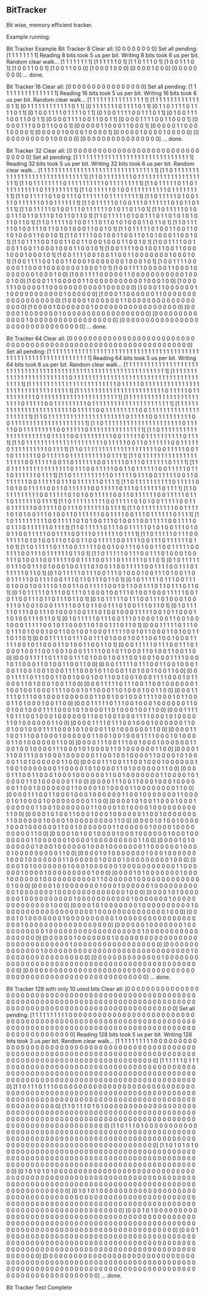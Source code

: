 ## BitTracker
Bit wise, memory efficient tracker.

Example running:



Bit Tracker Example
Bit Tracker 8 
Clear all: [0 0 0 0 0 0 0 0]
Set all pending: [1 1 1 1 1 1 1 1]
Reading 8 bits took 5 us per bit.
Writing 8 bits took 6 us per bit.
Random clear walk...
[1 1 1 1 1 1 1 1]
[1 1 1 1 1 1 0 1]
[1 1 0 1 1 1 0 1]
[1 0 0 1 1 1 0 1]
[1 0 0 1 1 0 0 1]
[1 0 0 1 1 0 0 0]
[1 0 0 0 1 0 0 0]
[0 0 0 0 1 0 0 0]
[0 0 0 0 0 0 0 0]
... done.

Bit Tracker 16
Clear all: [0 0 0 0 0 0 0 0 0 0 0 0 0 0 0 0]
Set all pending: [1 1 1 1 1 1 1 1 1 1 1 1 1 1 1 1]
Reading 16 bits took 5 us per bit.
Writing 16 bits took 6 us per bit.
Random clear walk...
[1 1 1 1 1 1 1 1 1 1 1 1 1 1 1 1]
[1 1 1 1 1 1 1 1 1 1 1 1 1 0 1 1]
[0 1 1 1 1 1 1 1 1 1 1 1 1 0 1 1]
[0 1 1 1 1 1 1 1 0 1 1 1 1 0 1 1]
[0 1 1 0 1 1 1 1 0 1 1 1 1 0 1 1]
[0 1 0 0 1 1 1 1 0 1 1 1 1 0 1 1]
[0 1 0 0 1 1 1 1 0 0 1 1 1 0 1 1]
[0 1 0 0 1 1 1 1 0 0 1 1 0 0 1 1]
[0 0 0 0 1 1 1 1 0 0 1 1 0 0 1 1]
[0 0 0 0 1 1 1 1 0 0 1 1 0 0 0 1]
[0 0 0 0 1 1 1 0 0 0 1 1 0 0 0 1]
[0 0 0 0 0 1 1 0 0 0 1 1 0 0 0 1]
[0 0 0 0 0 1 1 0 0 0 1 0 0 0 0 1]
[0 0 0 0 0 1 0 0 0 0 1 0 0 0 0 1]
[0 0 0 0 0 1 0 0 0 0 1 0 0 0 0 0]
[0 0 0 0 0 0 0 0 0 0 1 0 0 0 0 0]
[0 0 0 0 0 0 0 0 0 0 0 0 0 0 0 0]
... done.

Bit Tracker 32
Clear all: [0 0 0 0 0 0 0 0 0 0 0 0 0 0 0 0 0 0 0 0 0 0 0 0 0 0 0 0 0 0 0 0]
Set all pending: [1 1 1 1 1 1 1 1 1 1 1 1 1 1 1 1 1 1 1 1 1 1 1 1 1 1 1 1 1 1 1 1]
Reading 32 bits took 5 us per bit.
Writing 32 bits took 6 us per bit.
Random clear walk...
[1 1 1 1 1 1 1 1 1 1 1 1 1 1 1 1 1 1 1 1 1 1 1 1 1 1 1 1 1 1 1 1]
[1 1 0 1 1 1 1 1 1 1 1 1 1 1 1 1 1 1 1 1 1 1 1 1 1 1 1 1 1 1 1 1]
[1 1 0 1 1 1 1 1 1 1 1 0 1 1 1 1 1 1 1 1 1 1 1 1 1 1 1 1 1 1 1 1]
[1 1 0 1 1 1 1 1 1 1 1 0 1 1 1 1 1 1 1 1 1 1 0 1 1 1 1 1 1 1 1 1]
[1 1 0 1 1 1 1 1 0 1 1 0 1 1 1 1 1 1 1 1 1 1 0 1 1 1 1 1 1 1 1 1]
[1 1 0 1 1 1 1 1 0 1 0 0 1 1 1 1 1 1 1 1 1 1 0 1 1 1 1 1 1 1 1 1]
[1 1 0 1 1 1 1 1 0 1 0 0 1 1 1 0 1 1 1 1 1 1 0 1 1 1 1 1 1 1 1 1]
[1 1 0 1 1 1 1 1 0 1 0 0 1 1 1 0 1 1 1 1 1 1 0 1 0 1 1 1 1 1 1 1]
[1 1 0 1 1 1 1 1 0 1 0 0 1 1 1 0 1 1 1 1 1 1 0 1 0 1 1 0 1 1 1 1]
[1 1 0 1 1 1 1 1 0 1 0 0 1 1 1 0 1 1 1 1 1 1 0 1 0 1 1 0 1 1 0 1]
[1 1 0 1 1 1 1 1 0 1 0 0 1 1 1 0 1 1 0 1 1 1 0 1 0 1 1 0 1 1 0 1]
[1 1 0 1 1 1 1 1 0 1 0 0 1 1 1 0 1 1 0 1 0 1 0 1 0 1 1 0 1 1 0 1]
[1 1 0 1 1 1 1 1 0 1 0 0 1 1 1 0 1 1 0 1 0 1 0 0 0 1 1 0 1 1 0 1]
[1 1 0 1 1 1 1 1 0 1 0 0 1 1 1 0 1 1 0 1 0 1 0 0 0 1 1 0 0 1 0 1]
[1 1 0 1 1 1 1 1 0 1 0 0 1 1 0 0 1 1 0 1 0 1 0 0 0 1 1 0 0 1 0 1]
[1 1 0 1 1 1 1 0 0 1 0 0 1 1 0 0 1 1 0 1 0 1 0 0 0 1 1 0 0 1 0 1]
[1 1 0 1 1 1 1 0 0 1 0 0 1 1 0 0 1 1 0 0 0 1 0 0 0 1 1 0 0 1 0 1]
[1 0 0 1 1 1 1 0 0 1 0 0 1 1 0 0 1 1 0 0 0 1 0 0 0 1 1 0 0 1 0 1]
[1 0 0 1 1 1 1 0 0 1 0 0 1 1 0 0 1 1 0 0 0 1 0 0 0 1 0 0 0 1 0 1]
[1 0 0 1 1 1 1 0 0 1 0 0 1 1 0 0 1 1 0 0 0 0 0 0 0 1 0 0 0 1 0 1]
[1 0 0 1 1 1 1 0 0 1 0 0 1 1 0 0 0 1 0 0 0 0 0 0 0 1 0 0 0 1 0 1]
[1 0 0 1 1 1 1 0 0 0 0 0 1 1 0 0 0 1 0 0 0 0 0 0 0 1 0 0 0 1 0 1]
[1 0 0 1 1 1 1 0 0 0 0 0 1 1 0 0 0 1 0 0 0 0 0 0 0 1 0 0 0 1 0 0]
[1 0 0 1 1 1 1 0 0 0 0 0 1 1 0 0 0 0 0 0 0 0 0 0 0 1 0 0 0 1 0 0]
[1 0 0 0 1 1 1 0 0 0 0 0 1 1 0 0 0 0 0 0 0 0 0 0 0 1 0 0 0 1 0 0]
[1 0 0 0 1 1 1 0 0 0 0 0 1 1 0 0 0 0 0 0 0 0 0 0 0 1 0 0 0 0 0 0]
[1 0 0 0 1 1 0 0 0 0 0 0 1 1 0 0 0 0 0 0 0 0 0 0 0 1 0 0 0 0 0 0]
[1 0 0 0 1 1 0 0 0 0 0 0 1 1 0 0 0 0 0 0 0 0 0 0 0 0 0 0 0 0 0 0]
[1 0 0 0 0 1 0 0 0 0 0 0 1 1 0 0 0 0 0 0 0 0 0 0 0 0 0 0 0 0 0 0]
[1 0 0 0 0 1 0 0 0 0 0 0 0 1 0 0 0 0 0 0 0 0 0 0 0 0 0 0 0 0 0 0]
[0 0 0 0 0 1 0 0 0 0 0 0 0 1 0 0 0 0 0 0 0 0 0 0 0 0 0 0 0 0 0 0]
[0 0 0 0 0 0 0 0 0 0 0 0 0 1 0 0 0 0 0 0 0 0 0 0 0 0 0 0 0 0 0 0]
[0 0 0 0 0 0 0 0 0 0 0 0 0 0 0 0 0 0 0 0 0 0 0 0 0 0 0 0 0 0 0 0]
... done.

Bit Tracker 64
Clear all: [0 0 0 0 0 0 0 0 0 0 0 0 0 0 0 0 0 0 0 0 0 0 0 0 0 0 0 0 0 0 0 0 0 0 0 0 0 0 0 0 0 0 0 0 0 0 0 0 0 0 0 0 0 0 0 0 0 0 0 0 0 0 0 0]
Set all pending: [1 1 1 1 1 1 1 1 1 1 1 1 1 1 1 1 1 1 1 1 1 1 1 1 1 1 1 1 1 1 1 1 1 1 1 1 1 1 1 1 1 1 1 1 1 1 1 1 1 1 1 1 1 1 1 1 1 1 1 1 1 1 1 1]
Reading 64 bits took 5 us per bit.
Writing 64 bits took 6 us per bit.
Random clear walk...
[1 1 1 1 1 1 1 1 1 1 1 1 1 1 1 1 1 1 1 1 1 1 1 1 1 1 1 1 1 1 1 1 1 1 1 1 1 1 1 1 1 1 1 1 1 1 1 1 1 1 1 1 1 1 1 1 1 1 1 1 1 1 1 1]
[1 1 1 1 1 1 1 1 1 1 1 1 1 1 1 1 1 1 1 1 1 1 1 1 0 1 1 1 1 1 1 1 1 1 1 1 1 1 1 1 1 1 1 1 1 1 1 1 1 1 1 1 1 1 1 1 1 1 1 1 1 1 1 1]
[1 1 1 1 1 1 1 1 1 1 1 1 1 1 1 1 1 1 1 1 1 1 1 1 0 1 1 1 1 1 0 1 1 1 1 1 1 1 1 1 1 1 1 1 1 1 1 1 1 1 1 1 1 1 1 1 1 1 1 1 1 1 1 1]
[1 1 1 1 1 1 1 1 1 1 1 1 1 1 1 1 1 1 1 1 1 1 1 1 0 1 1 1 1 1 0 1 1 1 1 1 1 1 1 1 1 0 1 1 1 1 1 1 1 1 1 1 1 1 1 1 1 1 1 1 1 1 1 1]
[1 1 1 1 1 1 1 1 1 1 1 1 1 1 1 1 1 1 1 1 1 1 1 1 0 1 1 1 1 1 0 0 1 1 1 1 1 1 1 1 1 0 1 1 1 1 1 1 1 1 1 1 1 1 1 1 1 1 1 1 1 1 1 1]
[1 1 1 1 1 1 1 1 1 1 1 1 1 1 1 1 1 1 1 1 1 1 1 1 0 1 1 1 1 1 0 0 1 1 1 1 1 1 1 1 1 0 0 1 1 1 1 1 1 1 1 1 1 1 1 1 1 1 1 1 1 1 1 1]
[1 1 0 1 1 1 1 1 1 1 1 1 1 1 1 1 1 1 1 1 1 1 1 1 0 1 1 1 1 1 0 0 1 1 1 1 1 1 1 1 1 0 0 1 1 1 1 1 1 1 1 1 1 1 1 1 1 1 1 1 1 1 1 1]
[1 1 0 1 1 1 1 1 1 1 1 1 1 1 1 1 1 1 1 1 1 1 1 1 0 1 1 1 1 1 0 0 1 1 1 1 1 1 1 1 1 0 0 1 1 1 1 1 0 1 1 1 1 1 1 1 1 1 1 1 1 1 1 1]
[1 1 0 1 1 1 1 1 1 1 1 1 1 1 1 1 1 1 1 1 1 1 1 1 0 1 1 1 1 1 0 0 1 1 1 1 1 1 1 1 1 0 0 1 1 1 1 1 0 1 1 1 1 1 1 1 1 1 1 0 1 1 1 1]
[1 1 0 1 1 1 1 1 1 1 1 1 1 1 1 1 1 1 1 1 1 1 1 1 0 1 1 1 1 1 0 0 1 1 0 1 1 1 1 1 1 0 0 1 1 1 1 1 0 1 1 1 1 1 1 1 1 1 1 0 1 1 1 1]
[1 1 0 1 1 1 1 1 1 1 1 1 1 1 1 1 1 1 1 1 1 1 1 0 0 1 1 1 1 1 0 0 1 1 0 1 1 1 1 1 1 0 0 1 1 1 1 1 0 1 1 1 1 1 1 1 1 1 1 0 1 1 1 1]
[1 1 0 1 1 1 1 1 1 1 1 1 1 1 1 1 1 1 1 1 1 1 1 0 0 1 1 1 1 1 0 0 1 1 0 1 1 1 1 1 1 0 0 1 1 1 1 1 0 1 1 1 0 1 1 1 1 1 1 0 1 1 1 1]
[1 1 0 1 1 1 1 1 1 1 1 1 1 1 1 1 1 1 1 0 1 1 1 0 0 1 1 1 1 1 0 0 1 1 0 1 1 1 1 1 1 0 0 1 1 1 1 1 0 1 1 1 0 1 1 1 1 1 1 0 1 1 1 1]
[1 1 0 1 1 1 1 1 1 1 1 1 1 0 1 1 1 1 1 0 1 1 1 0 0 1 1 1 1 1 0 0 1 1 0 1 1 1 1 1 1 0 0 1 1 1 1 1 0 1 1 1 0 1 1 1 1 1 1 0 1 1 1 1]
[1 1 0 1 1 1 1 1 1 1 1 1 1 0 1 1 1 1 1 0 1 0 1 0 0 1 1 1 1 1 0 0 1 1 0 1 1 1 1 1 1 0 0 1 1 1 1 1 0 1 1 1 0 1 1 1 1 1 1 0 1 1 1 1]
[1 1 0 1 1 1 1 1 1 1 1 1 0 0 1 1 1 1 1 0 1 0 1 0 0 1 1 1 1 1 0 0 1 1 0 1 1 1 1 1 1 0 0 1 1 1 1 1 0 1 1 1 0 1 1 1 1 1 1 0 1 1 1 1]
[1 1 0 1 1 1 1 1 1 1 1 1 0 0 1 1 1 1 1 0 1 0 1 0 0 1 1 1 1 1 0 0 1 1 0 1 1 1 1 1 1 0 0 1 1 1 1 0 0 1 1 1 0 1 1 1 1 1 1 0 1 1 1 1]
[1 1 0 1 1 1 1 1 1 1 1 1 0 0 1 1 1 1 1 0 1 0 1 0 0 1 1 1 0 1 0 0 1 1 0 1 1 1 1 1 1 0 0 1 1 1 1 0 0 1 1 1 0 1 1 1 1 1 1 0 1 1 1 1]
[1 1 0 1 1 1 1 1 1 1 1 1 0 0 1 1 1 1 1 0 1 0 1 0 0 1 1 1 0 1 0 0 1 1 0 0 1 1 1 1 1 0 0 1 1 1 1 0 0 1 1 1 0 1 1 1 1 1 1 0 1 1 1 1]
[1 1 0 1 1 1 1 1 0 1 1 1 0 0 1 1 1 1 1 0 1 0 1 0 0 1 1 1 0 1 0 0 1 1 0 0 1 1 1 1 1 0 0 1 1 1 1 0 0 1 1 1 0 1 1 1 1 1 1 0 1 1 1 1]
[1 1 0 1 1 1 1 1 0 1 1 1 0 0 1 1 1 1 1 0 1 0 1 0 0 1 1 1 0 1 0 0 1 1 0 0 1 1 1 1 1 0 0 1 1 1 1 0 0 1 1 1 0 1 1 1 1 1 1 0 1 1 0 1]
[1 1 0 1 1 1 1 1 0 1 1 1 0 0 1 1 1 1 1 0 0 0 1 0 0 1 1 1 0 1 0 0 1 1 0 0 1 1 1 1 1 0 0 1 1 1 1 0 0 1 1 1 0 1 1 1 1 1 1 0 1 1 0 1]
[1 1 0 1 1 1 1 1 0 1 1 1 0 0 1 1 1 0 1 0 0 0 1 0 0 1 1 1 0 1 0 0 1 1 0 0 1 1 1 1 1 0 0 1 1 1 1 0 0 1 1 1 0 1 1 1 1 1 1 0 1 1 0 1]
[0 1 0 1 1 1 1 1 0 1 1 1 0 0 1 1 1 0 1 0 0 0 1 0 0 1 1 1 0 1 0 0 1 1 0 0 1 1 1 1 1 0 0 1 1 1 1 0 0 1 1 1 0 1 1 1 1 1 1 0 1 1 0 1]
[0 1 0 1 1 1 1 1 0 1 1 1 0 0 1 1 1 0 1 0 0 0 1 0 0 1 1 1 0 1 0 0 1 1 0 0 1 1 1 1 1 0 0 1 1 1 1 0 0 1 1 1 0 1 1 0 1 1 1 0 1 1 0 1]
[0 1 0 1 1 1 1 1 0 1 1 1 0 0 1 1 1 0 1 0 0 0 1 0 0 1 1 1 0 1 0 0 1 1 0 0 1 1 1 1 1 0 0 1 0 1 1 0 0 1 1 1 0 1 1 0 1 1 1 0 1 1 0 1]
[0 1 0 1 1 1 1 1 0 1 1 1 0 0 1 1 1 0 1 0 0 0 1 0 0 1 1 1 0 1 0 0 1 0 0 0 1 1 1 1 1 0 0 1 0 1 1 0 0 1 1 1 0 1 1 0 1 1 1 0 1 1 0 1]
[0 1 0 1 1 1 1 1 0 1 1 1 0 0 1 1 1 0 1 0 0 0 1 0 0 1 1 1 0 1 0 0 1 0 0 0 1 1 1 1 1 0 0 1 0 1 1 0 0 1 1 1 0 1 0 0 1 1 1 0 1 1 0 1]
[0 1 0 1 1 1 1 1 0 1 1 1 0 0 1 1 1 0 1 0 0 0 1 0 0 1 1 1 0 1 0 0 1 0 0 0 1 1 1 1 1 0 0 1 0 1 1 0 0 0 1 1 0 1 0 0 1 1 1 0 1 1 0 1]
[0 1 0 1 1 1 1 1 0 1 1 1 0 0 1 1 1 0 1 0 0 0 1 0 0 1 1 0 0 1 0 0 1 0 0 0 1 1 1 1 1 0 0 1 0 1 1 0 0 0 1 1 0 1 0 0 1 1 1 0 1 1 0 1]
[0 0 0 1 1 1 1 1 0 1 1 1 0 0 1 1 1 0 1 0 0 0 1 0 0 1 1 0 0 1 0 0 1 0 0 0 1 1 1 1 1 0 0 1 0 1 1 0 0 0 1 1 0 1 0 0 1 1 1 0 1 1 0 1]
[0 0 0 1 1 1 1 1 0 1 1 1 0 0 1 1 1 0 1 0 0 0 1 0 0 1 1 0 0 1 0 0 1 0 0 0 1 1 1 1 1 0 0 1 0 1 1 0 0 0 1 1 0 1 0 0 1 1 0 0 1 1 0 1]
[0 0 0 1 1 1 1 1 0 1 1 1 0 0 1 1 1 0 1 0 0 0 1 0 0 1 1 0 0 1 0 0 1 0 0 0 1 1 1 1 1 0 0 1 0 1 1 0 0 0 1 1 0 1 0 0 1 1 0 0 1 1 0 0]
[0 0 0 1 1 1 1 1 0 1 1 1 0 0 1 1 1 0 1 0 0 0 1 0 0 1 1 0 0 1 0 0 1 0 0 0 1 1 1 1 0 0 0 1 0 1 1 0 0 0 1 1 0 1 0 0 1 1 0 0 1 1 0 0]
[0 0 0 1 1 1 1 1 0 1 1 1 0 0 1 1 0 0 1 0 0 0 1 0 0 1 1 0 0 1 0 0 1 0 0 0 1 1 1 1 0 0 0 1 0 1 1 0 0 0 1 1 0 1 0 0 1 1 0 0 1 1 0 0]
[0 0 0 1 1 1 1 1 0 1 1 1 0 0 1 1 0 0 1 0 0 0 1 0 0 1 1 0 0 1 0 0 1 0 0 0 1 1 1 1 0 0 0 1 0 1 1 0 0 0 1 1 0 1 0 0 0 1 0 0 1 1 0 0]
[0 0 0 1 1 1 1 1 0 1 1 1 0 0 1 1 0 0 1 0 0 0 0 0 0 1 1 0 0 1 0 0 1 0 0 0 1 1 1 1 0 0 0 1 0 1 1 0 0 0 1 1 0 1 0 0 0 1 0 0 1 1 0 0]
[0 0 0 1 1 1 1 1 0 1 1 1 0 0 1 0 0 0 1 0 0 0 0 0 0 1 1 0 0 1 0 0 1 0 0 0 1 1 1 1 0 0 0 1 0 1 1 0 0 0 1 1 0 1 0 0 0 1 0 0 1 1 0 0]
[0 0 0 1 1 1 1 1 0 1 1 1 0 0 1 0 0 0 1 0 0 0 0 0 0 1 1 0 0 1 0 0 1 0 0 0 1 1 1 1 0 0 0 1 0 1 0 0 0 0 1 1 0 1 0 0 0 1 0 0 1 1 0 0]
[0 0 0 1 1 1 1 1 0 1 1 1 0 0 1 0 0 0 1 0 0 0 0 0 0 1 1 0 0 1 0 0 1 0 0 0 1 1 1 1 0 0 0 1 0 1 0 0 0 0 1 1 0 1 0 0 0 0 0 0 1 1 0 0]
[0 0 0 0 1 1 1 1 0 1 1 1 0 0 1 0 0 0 1 0 0 0 0 0 0 1 1 0 0 1 0 0 1 0 0 0 1 1 1 1 0 0 0 1 0 1 0 0 0 0 1 1 0 1 0 0 0 0 0 0 1 1 0 0]
[0 0 0 0 1 1 1 0 0 1 1 1 0 0 1 0 0 0 1 0 0 0 0 0 0 1 1 0 0 1 0 0 1 0 0 0 1 1 1 1 0 0 0 1 0 1 0 0 0 0 1 1 0 1 0 0 0 0 0 0 1 1 0 0]
[0 0 0 0 1 1 1 0 0 1 1 1 0 0 1 0 0 0 1 0 0 0 0 0 0 1 1 0 0 1 0 0 1 0 0 0 0 1 1 1 0 0 0 1 0 1 0 0 0 0 1 1 0 1 0 0 0 0 0 0 1 1 0 0]
[0 0 0 0 1 1 1 0 0 1 1 1 0 0 1 0 0 0 1 0 0 0 0 0 0 1 1 0 0 1 0 0 1 0 0 0 0 1 1 0 0 0 0 1 0 1 0 0 0 0 1 1 0 1 0 0 0 0 0 0 1 1 0 0]
[0 0 0 0 1 1 1 0 0 1 1 1 0 0 1 0 0 0 1 0 0 0 0 0 0 1 1 0 0 1 0 0 0 0 0 0 0 1 1 0 0 0 0 1 0 1 0 0 0 0 1 1 0 1 0 0 0 0 0 0 1 1 0 0]
[0 0 0 0 1 1 1 0 0 1 1 0 0 0 1 0 0 0 1 0 0 0 0 0 0 1 1 0 0 1 0 0 0 0 0 0 0 1 1 0 0 0 0 1 0 1 0 0 0 0 1 1 0 1 0 0 0 0 0 0 1 1 0 0]
[0 0 0 0 1 1 1 0 0 1 1 0 0 0 1 0 0 0 1 0 0 0 0 0 0 1 1 0 0 1 0 0 0 0 0 0 0 1 1 0 0 0 0 1 0 1 0 0 0 0 1 1 0 0 0 0 0 0 0 0 1 1 0 0]
[0 0 0 0 1 1 1 0 0 1 1 0 0 0 1 0 0 0 1 0 0 0 0 0 0 1 1 0 0 1 0 0 0 0 0 0 0 1 1 0 0 0 0 1 0 1 0 0 0 0 1 0 0 0 0 0 0 0 0 0 1 1 0 0]
[0 0 0 0 1 0 1 0 0 1 1 0 0 0 1 0 0 0 1 0 0 0 0 0 0 1 1 0 0 1 0 0 0 0 0 0 0 1 1 0 0 0 0 1 0 1 0 0 0 0 1 0 0 0 0 0 0 0 0 0 1 1 0 0]
[0 0 0 0 1 0 1 0 0 1 1 0 0 0 1 0 0 0 1 0 0 0 0 0 0 1 1 0 0 1 0 0 0 0 0 0 0 1 1 0 0 0 0 0 0 1 0 0 0 0 1 0 0 0 0 0 0 0 0 0 1 1 0 0]
[0 0 0 0 1 0 1 0 0 1 0 0 0 0 1 0 0 0 1 0 0 0 0 0 0 1 1 0 0 1 0 0 0 0 0 0 0 1 1 0 0 0 0 0 0 1 0 0 0 0 1 0 0 0 0 0 0 0 0 0 1 1 0 0]
[0 0 0 0 1 0 1 0 0 1 0 0 0 0 1 0 0 0 1 0 0 0 0 0 0 1 0 0 0 1 0 0 0 0 0 0 0 1 1 0 0 0 0 0 0 1 0 0 0 0 1 0 0 0 0 0 0 0 0 0 1 1 0 0]
[0 0 0 0 1 0 1 0 0 0 0 0 0 0 1 0 0 0 1 0 0 0 0 0 0 1 0 0 0 1 0 0 0 0 0 0 0 1 1 0 0 0 0 0 0 1 0 0 0 0 1 0 0 0 0 0 0 0 0 0 1 1 0 0]
[0 0 0 0 1 0 1 0 0 0 0 0 0 0 1 0 0 0 1 0 0 0 0 0 0 1 0 0 0 1 0 0 0 0 0 0 0 1 1 0 0 0 0 0 0 1 0 0 0 0 1 0 0 0 0 0 0 0 0 0 1 0 0 0]
[0 0 0 0 1 0 1 0 0 0 0 0 0 0 1 0 0 0 1 0 0 0 0 0 0 1 0 0 0 0 0 0 0 0 0 0 0 1 1 0 0 0 0 0 0 1 0 0 0 0 1 0 0 0 0 0 0 0 0 0 1 0 0 0]
[0 0 0 0 1 0 1 0 0 0 0 0 0 0 1 0 0 0 1 0 0 0 0 0 0 1 0 0 0 0 0 0 0 0 0 0 0 1 1 0 0 0 0 0 0 1 0 0 0 0 0 0 0 0 0 0 0 0 0 0 1 0 0 0]
[0 0 0 0 1 0 1 0 0 0 0 0 0 0 1 0 0 0 1 0 0 0 0 0 0 1 0 0 0 0 0 0 0 0 0 0 0 1 0 0 0 0 0 0 0 1 0 0 0 0 0 0 0 0 0 0 0 0 0 0 1 0 0 0]
[0 0 0 0 1 0 1 0 0 0 0 0 0 0 1 0 0 0 0 0 0 0 0 0 0 1 0 0 0 0 0 0 0 0 0 0 0 1 0 0 0 0 0 0 0 1 0 0 0 0 0 0 0 0 0 0 0 0 0 0 1 0 0 0]
[0 0 0 0 1 0 1 0 0 0 0 0 0 0 1 0 0 0 0 0 0 0 0 0 0 1 0 0 0 0 0 0 0 0 0 0 0 0 0 0 0 0 0 0 0 1 0 0 0 0 0 0 0 0 0 0 0 0 0 0 1 0 0 0]
[0 0 0 0 1 0 1 0 0 0 0 0 0 0 1 0 0 0 0 0 0 0 0 0 0 1 0 0 0 0 0 0 0 0 0 0 0 0 0 0 0 0 0 0 0 1 0 0 0 0 0 0 0 0 0 0 0 0 0 0 0 0 0 0]
[0 0 0 0 0 0 1 0 0 0 0 0 0 0 1 0 0 0 0 0 0 0 0 0 0 1 0 0 0 0 0 0 0 0 0 0 0 0 0 0 0 0 0 0 0 1 0 0 0 0 0 0 0 0 0 0 0 0 0 0 0 0 0 0]
[0 0 0 0 0 0 1 0 0 0 0 0 0 0 1 0 0 0 0 0 0 0 0 0 0 0 0 0 0 0 0 0 0 0 0 0 0 0 0 0 0 0 0 0 0 1 0 0 0 0 0 0 0 0 0 0 0 0 0 0 0 0 0 0]
[0 0 0 0 0 0 0 0 0 0 0 0 0 0 1 0 0 0 0 0 0 0 0 0 0 0 0 0 0 0 0 0 0 0 0 0 0 0 0 0 0 0 0 0 0 1 0 0 0 0 0 0 0 0 0 0 0 0 0 0 0 0 0 0]
[0 0 0 0 0 0 0 0 0 0 0 0 0 0 1 0 0 0 0 0 0 0 0 0 0 0 0 0 0 0 0 0 0 0 0 0 0 0 0 0 0 0 0 0 0 0 0 0 0 0 0 0 0 0 0 0 0 0 0 0 0 0 0 0]
[0 0 0 0 0 0 0 0 0 0 0 0 0 0 0 0 0 0 0 0 0 0 0 0 0 0 0 0 0 0 0 0 0 0 0 0 0 0 0 0 0 0 0 0 0 0 0 0 0 0 0 0 0 0 0 0 0 0 0 0 0 0 0 0]
... done.

Bit Tracker 128 with only 10 used bits
Clear all: [0 0 0 0 0 0 0 0 0 0 0 0 0 0 0 0 0 0 0 0 0 0 0 0 0 0 0 0 0 0 0 0 0 0 0 0 0 0 0 0 0 0 0 0 0 0 0 0 0 0 0 0 0 0 0 0 0 0 0 0 0 0 0 0 0 0 0 0 0 0 0 0 0 0 0 0 0 0 0 0 0 0 0 0 0 0 0 0 0 0 0 0 0 0 0 0 0 0 0 0 0 0 0 0 0 0 0 0 0 0 0 0 0 0 0 0 0 0 0 0 0 0 0 0 0 0 0 0]
Set all pending: [1 1 1 1 1 1 1 1 1 1 0 0 0 0 0 0 0 0 0 0 0 0 0 0 0 0 0 0 0 0 0 0 0 0 0 0 0 0 0 0 0 0 0 0 0 0 0 0 0 0 0 0 0 0 0 0 0 0 0 0 0 0 0 0 0 0 0 0 0 0 0 0 0 0 0 0 0 0 0 0 0 0 0 0 0 0 0 0 0 0 0 0 0 0 0 0 0 0 0 0 0 0 0 0 0 0 0 0 0 0 0 0 0 0 0 0 0 0 0 0 0 0 0 0 0 0 0 0]
Reading 128 bits took 5 us per bit.
Writing 128 bits took 3 us per bit.
Random clear walk...
[1 1 1 1 1 1 1 1 1 1 0 0 0 0 0 0 0 0 0 0 0 0 0 0 0 0 0 0 0 0 0 0 0 0 0 0 0 0 0 0 0 0 0 0 0 0 0 0 0 0 0 0 0 0 0 0 0 0 0 0 0 0 0 0 0 0 0 0 0 0 0 0 0 0 0 0 0 0 0 0 0 0 0 0 0 0 0 0 0 0 0 0 0 0 0 0 0 0 0 0 0 0 0 0 0 0 0 0 0 0 0 0 0 0 0 0 0 0 0 0 0 0 0 0 0 0 0 0]
[1 1 1 1 1 1 0 1 1 1 0 0 0 0 0 0 0 0 0 0 0 0 0 0 0 0 0 0 0 0 0 0 0 0 0 0 0 0 0 0 0 0 0 0 0 0 0 0 0 0 0 0 0 0 0 0 0 0 0 0 0 0 0 0 0 0 0 0 0 0 0 0 0 0 0 0 0 0 0 0 0 0 0 0 0 0 0 0 0 0 0 0 0 0 0 0 0 0 0 0 0 0 0 0 0 0 0 0 0 0 0 0 0 0 0 0 0 0 0 0 0 0 0 0 0 0 0 0]
[1 1 0 1 1 1 0 1 1 1 0 0 0 0 0 0 0 0 0 0 0 0 0 0 0 0 0 0 0 0 0 0 0 0 0 0 0 0 0 0 0 0 0 0 0 0 0 0 0 0 0 0 0 0 0 0 0 0 0 0 0 0 0 0 0 0 0 0 0 0 0 0 0 0 0 0 0 0 0 0 0 0 0 0 0 0 0 0 0 0 0 0 0 0 0 0 0 0 0 0 0 0 0 0 0 0 0 0 0 0 0 0 0 0 0 0 0 0 0 0 0 0 0 0 0 0 0 0]
[1 1 0 1 1 1 0 1 0 1 0 0 0 0 0 0 0 0 0 0 0 0 0 0 0 0 0 0 0 0 0 0 0 0 0 0 0 0 0 0 0 0 0 0 0 0 0 0 0 0 0 0 0 0 0 0 0 0 0 0 0 0 0 0 0 0 0 0 0 0 0 0 0 0 0 0 0 0 0 0 0 0 0 0 0 0 0 0 0 0 0 0 0 0 0 0 0 0 0 0 0 0 0 0 0 0 0 0 0 0 0 0 0 0 0 0 0 0 0 0 0 0 0 0 0 0 0 0]
[1 1 0 1 1 1 0 1 0 0 0 0 0 0 0 0 0 0 0 0 0 0 0 0 0 0 0 0 0 0 0 0 0 0 0 0 0 0 0 0 0 0 0 0 0 0 0 0 0 0 0 0 0 0 0 0 0 0 0 0 0 0 0 0 0 0 0 0 0 0 0 0 0 0 0 0 0 0 0 0 0 0 0 0 0 0 0 0 0 0 0 0 0 0 0 0 0 0 0 0 0 0 0 0 0 0 0 0 0 0 0 0 0 0 0 0 0 0 0 0 0 0 0 0 0 0 0 0]
[1 1 0 1 0 1 0 1 0 0 0 0 0 0 0 0 0 0 0 0 0 0 0 0 0 0 0 0 0 0 0 0 0 0 0 0 0 0 0 0 0 0 0 0 0 0 0 0 0 0 0 0 0 0 0 0 0 0 0 0 0 0 0 0 0 0 0 0 0 0 0 0 0 0 0 0 0 0 0 0 0 0 0 0 0 0 0 0 0 0 0 0 0 0 0 0 0 0 0 0 0 0 0 0 0 0 0 0 0 0 0 0 0 0 0 0 0 0 0 0 0 0 0 0 0 0 0 0]
[0 1 0 1 0 1 0 1 0 0 0 0 0 0 0 0 0 0 0 0 0 0 0 0 0 0 0 0 0 0 0 0 0 0 0 0 0 0 0 0 0 0 0 0 0 0 0 0 0 0 0 0 0 0 0 0 0 0 0 0 0 0 0 0 0 0 0 0 0 0 0 0 0 0 0 0 0 0 0 0 0 0 0 0 0 0 0 0 0 0 0 0 0 0 0 0 0 0 0 0 0 0 0 0 0 0 0 0 0 0 0 0 0 0 0 0 0 0 0 0 0 0 0 0 0 0 0 0]
[0 1 0 1 0 1 0 0 0 0 0 0 0 0 0 0 0 0 0 0 0 0 0 0 0 0 0 0 0 0 0 0 0 0 0 0 0 0 0 0 0 0 0 0 0 0 0 0 0 0 0 0 0 0 0 0 0 0 0 0 0 0 0 0 0 0 0 0 0 0 0 0 0 0 0 0 0 0 0 0 0 0 0 0 0 0 0 0 0 0 0 0 0 0 0 0 0 0 0 0 0 0 0 0 0 0 0 0 0 0 0 0 0 0 0 0 0 0 0 0 0 0 0 0 0 0 0 0]
[0 0 0 1 0 1 0 0 0 0 0 0 0 0 0 0 0 0 0 0 0 0 0 0 0 0 0 0 0 0 0 0 0 0 0 0 0 0 0 0 0 0 0 0 0 0 0 0 0 0 0 0 0 0 0 0 0 0 0 0 0 0 0 0 0 0 0 0 0 0 0 0 0 0 0 0 0 0 0 0 0 0 0 0 0 0 0 0 0 0 0 0 0 0 0 0 0 0 0 0 0 0 0 0 0 0 0 0 0 0 0 0 0 0 0 0 0 0 0 0 0 0 0 0 0 0 0 0]
[0 0 0 1 0 0 0 0 0 0 0 0 0 0 0 0 0 0 0 0 0 0 0 0 0 0 0 0 0 0 0 0 0 0 0 0 0 0 0 0 0 0 0 0 0 0 0 0 0 0 0 0 0 0 0 0 0 0 0 0 0 0 0 0 0 0 0 0 0 0 0 0 0 0 0 0 0 0 0 0 0 0 0 0 0 0 0 0 0 0 0 0 0 0 0 0 0 0 0 0 0 0 0 0 0 0 0 0 0 0 0 0 0 0 0 0 0 0 0 0 0 0 0 0 0 0 0 0]
[0 0 0 0 0 0 0 0 0 0 0 0 0 0 0 0 0 0 0 0 0 0 0 0 0 0 0 0 0 0 0 0 0 0 0 0 0 0 0 0 0 0 0 0 0 0 0 0 0 0 0 0 0 0 0 0 0 0 0 0 0 0 0 0 0 0 0 0 0 0 0 0 0 0 0 0 0 0 0 0 0 0 0 0 0 0 0 0 0 0 0 0 0 0 0 0 0 0 0 0 0 0 0 0 0 0 0 0 0 0 0 0 0 0 0 0 0 0 0 0 0 0 0 0 0 0 0 0]
... done.


Bit Tracker Test Complete
